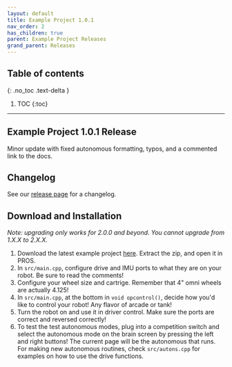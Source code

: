```yaml
---
layout: default
title: Example Project 1.0.1
nav_order: 2
has_children: true
parent: Example Project Releases
grand_parent: Releases
---
```


## Table of contents
{: .no_toc .text-delta }

1. TOC
{:toc}


---

## Example Project 1.0.1 Release
Minor update with fixed autonomous formatting, typos, and a commented link to the docs.    

## Changelog   
See our [release page](https://github.com/EZ-Robotics/EZ-Template-Example/releases/tag/v1.0.1) for a changelog. 

## Download and Installation  
 *Note: upgrading only works for 2.0.0 and beyond. You cannot upgrade from 1.X.X to 2.X.X.*  
1) Download the latest example project [here](https://github.com/EZ-Robotics/EZ-Template-Example/releases/latest).  Extract the zip, and open it in PROS.   
2) In `src/main.cpp`, configure drive and IMU ports to what they are on your robot.  Be sure to read the comments!    
3) Configure your wheel size and cartrige.  Remember that 4" omni wheels are actually 4.125!    
4) In `src/main.cpp`, at the bottom in `void opcontrol()`, decide how you'd like to control your robot!  Any flavor of arcade or tank!    
5) Turn the robot on and use it in driver control.  Make sure the ports are correct and reversed correctly!    
6) To test the test autonomous modes, plug into a competition switch and select the autonomous mode on the brain screen by pressing the left and right buttons!  The current page will be the autonomous that runs.  For making new autonomous routines, check `src/autons.cpp` for examples on how to use the drive functions.  
